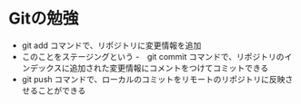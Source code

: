 # Gitの勉強
- git add コマンドで、リポジトリに変更情報を追加
 - このことをステージングという
-　git commit コマンドで、リポジトリのインデックスに追加された変更情報にコメントをつけてコミットできる
- git push コマンドで、ローカルのコミットをリモートのリポジトリに反映させることができる
